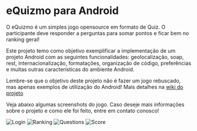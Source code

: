 eQuizmo para Android
===========

O eQuizmo é um simples jogo opensource em formato de Quiz. O participante deve responder a perguntas para somar pontos 
e ficar bem no ranking geral!

Este projeto temo como objetivo exemplificar a implementação de um projeto Android com as seguintes funcionalidades:
geolocalização, soap, rest, internacionalização, formatações, organização de código, preferências e muitas outras características
do ambiente Android.

Lembre-se que o objetivo deste projeto não é fazer um jogo rebuscado, mas apenas exemplos de utilização do Android! 
Mais detalhes na [wiki do projeto](https://github.com/exmo/equizmo-android/wiki)

Veja abaixo algumas screenshots do jogo. Caso deseje mais informações sobre o projeto e como ele foi feito, entre em contato
conosco!

![Login](http://exmo.github.com/images/android/login_screen.png)
![Ranking](http://exmo.github.com/images/android/ranking_screen.png)
![Questions](http://exmo.github.com/images/android/question_screen.png)
![Score](http://exmo.github.com/images/android/score_screen.png)

